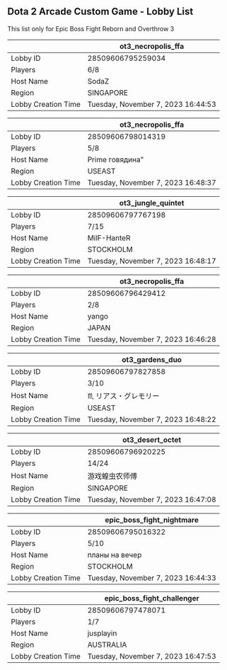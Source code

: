 ## Dota 2 Arcade Custom Game - Lobby List

This list only for Epic Boss Fight Reborn and Overthrow 3

|  | ot3_necropolis_ffa |
| ------ | ------ |
| Lobby ID | 28509606795259034 |
| Players | 6/8 |
| Host Name | SodaZ |
| Region | SINGAPORE |
| Lobby Creation Time | Tuesday, November 7, 2023 16:44:53 |


|  | ot3_necropolis_ffa |
| ------ | ------ |
| Lobby ID | 28509606798014319 |
| Players | 5/8 |
| Host Name | Prime говядина" |
| Region | USEAST |
| Lobby Creation Time | Tuesday, November 7, 2023 16:48:37 |


|  | ot3_jungle_quintet |
| ------ | ------ |
| Lobby ID | 28509606797767198 |
| Players | 7/15 |
| Host Name | MilF-HanteR |
| Region | STOCKHOLM |
| Lobby Creation Time | Tuesday, November 7, 2023 16:48:17 |


|  | ot3_necropolis_ffa |
| ------ | ------ |
| Lobby ID | 28509606796429412 |
| Players | 2/8 |
| Host Name | yango |
| Region | JAPAN |
| Lobby Creation Time | Tuesday, November 7, 2023 16:46:28 |


|  | ot3_gardens_duo |
| ------ | ------ |
| Lobby ID | 28509606797827858 |
| Players | 3/10 |
| Host Name | ♏ リアス・グレモリー |
| Region | USEAST |
| Lobby Creation Time | Tuesday, November 7, 2023 16:48:22 |


|  | ot3_desert_octet |
| ------ | ------ |
| Lobby ID | 28509606796920225 |
| Players | 14/24 |
| Host Name | 游戏蝗虫农师傅 |
| Region | SINGAPORE |
| Lobby Creation Time | Tuesday, November 7, 2023 16:47:08 |


|  | epic_boss_fight_nightmare |
| ------ | ------ |
| Lobby ID | 28509606795016322 |
| Players | 5/10 |
| Host Name | планы на вечер |
| Region | STOCKHOLM |
| Lobby Creation Time | Tuesday, November 7, 2023 16:44:33 |


|  | epic_boss_fight_challenger |
| ------ | ------ |
| Lobby ID | 28509606797478071 |
| Players | 1/7 |
| Host Name | jusplayin |
| Region | AUSTRALIA |
| Lobby Creation Time | Tuesday, November 7, 2023 16:47:53 |


